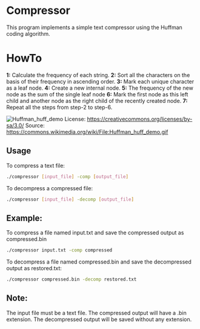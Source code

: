 # Compressor

This program implements a simple text compressor using the Huffman coding algorithm.

# HowTo
**1:** Calculate the frequency of each string.
**2:** Sort all the characters on the basis of their frequency in ascending order.
**3:** Mark each unique character as a leaf node.
**4:** Create a new internal node. 
**5:** The frequency of the new node as the sum of the single leaf node
**6:** Mark the first node as this left child and another node as the right child of the recently created node. 
**7:** Repeat all the steps from step-2 to step-6.

![Huffman_huff_demo](https://github.com/mendax0110/compressor/assets/52537419/b7b327c4-174e-4ca7-95d7-ca8850a6a3e5)
License: https://creativecommons.org/licenses/by-sa/3.0/
Source: https://commons.wikimedia.org/wiki/File:Huffman_huff_demo.gif


## Usage

To compress a text file:
```bash
./compressor [input_file] -comp [output_file]
````

To decompress a compressed file:
```bash
./compressor [input_file] -decomp [output_file]
````

## Example:

To compress a file named input.txt and save the compressed output as compressed.bin
```bash
./compressor input.txt -comp compressed
````

To decompress a file named compressed.bin and save the decompressed output as restored.txt:
```bash
./compressor compressed.bin -decomp restored.txt
````
## Note:

The input file must be a text file.
The compressed output will have a .bin extension.
The decompressed output will be saved without any extension.
